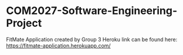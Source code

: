 # COM2027-Software-Engineering-Project
   FitMate Application created by Group 3
   Heroku link can be found here: https://fitmate-application.herokuapp.com/
